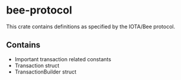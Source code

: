 # bee-protocol

This crate contains definitions as specified by the IOTA/Bee protocol.

## Contains
* Important transaction related constants
* Transaction struct
* TransactionBuilder struct